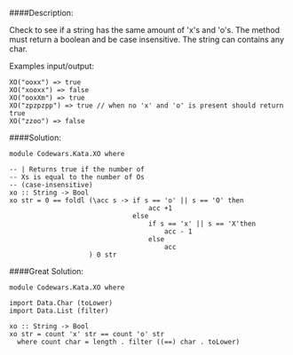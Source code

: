 ####Description:

Check to see if a string has the same amount of 'x's and 'o's. The method must return a boolean and be case insensitive. The string can contains any char.

Examples input/output:  

    XO("ooxx") => true
    XO("xooxx") => false
    XO("ooxXm") => true
    XO("zpzpzpp") => true // when no 'x' and 'o' is present should return true
    XO("zzoo") => false

####Solution:  

    module Codewars.Kata.XO where

    -- | Returns true if the number of
    -- Xs is equal to the number of Os
    -- (case-insensitive)
    xo :: String -> Bool
    xo str = 0 == foldl (\acc s -> if s == 'o' || s == 'O' then
                                       acc +1
                                   else
                                       if s == 'x' || s == 'X'then
                                           acc - 1
                                       else
                                           acc
                        ) 0 str 



####Great Solution:

    module Codewars.Kata.XO where

    import Data.Char (toLower)
    import Data.List (filter)

    xo :: String -> Bool
    xo str = count 'x' str == count 'o' str
      where count char = length . filter ((==) char . toLower)